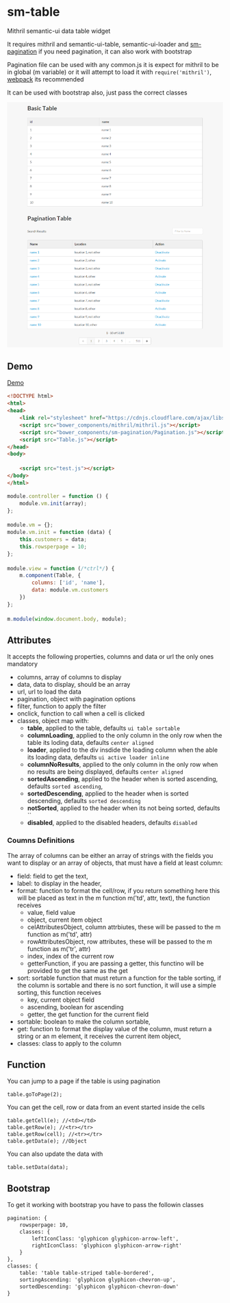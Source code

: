 # sm-table
Mithril semantic-ui data table widget

It requires mithril and semantic-ui-table, semantic-ui-loader and [sm-pagination](https://github.com/pinguxx/sm-pagination) if you need pagination, it can also work with bootstrap

Pagination file can be used with any common.js it is expect for mithril to be in global (m variable) or it will attempt to load it with `require('mithril')`, [webpack](http://webpack.github.io/docs/) its recommended

It can be used with bootstrap also, just pass the correct classes

![Alt text](table_example.png)

## Demo

[Demo](http://pinguxx.github.io/sm-table/)

```html
<!DOCTYPE html>
<html>
<head>
    <link rel="stylesheet" href="https://cdnjs.cloudflare.com/ajax/libs/semantic-ui/1.10.3/semantic.min.css">
    <script src="bower_components/mithril/mithril.js"></script>
    <script src="bower_components/sm-pagination/Pagination.js"></script>
    <script src="Table.js"></script>
</head>
<body>

    <script src="test.js"></script>
</body>
</html>
```

```JavaScript
module.controller = function () {
    module.vm.init(array);
};

module.vm = {};
module.vm.init = function (data) {
    this.customers = data;
    this.rowsperpage = 10;
};

module.view = function (/*ctrl*/) {
    m.component(Table, {
        columns: ['id', 'name'],
        data: module.vm.customers
    })
};

m.module(window.document.body, module);
```

## Attributes
It accepts the following properties, columns and data or url the only ones mandatory

 * columns, array of columns to display
 * data, data to display, should be an array
 * url, url to load the data
 * pagination, object with pagination options
 * filter, function to apply the filter
 * onclick, function to call when a cell is clicked
 * classes, object map with:
    * **table**, applied to the table, defaults `ui table sortable`
    * **columnLoading**, applied to the only column in the only row when the table its loding data, defaults `center aligned`
    * **loader**, applied to the div insdide the loading column when the able its loading data, defaults `ui active loader inline`
    * **columnNoResults**, applied to the only column in the only row when no results are being displayed, defaults `center aligned`
    * **sortedAscending**, applied to the header when is sorted ascending, defaults `sorted ascending`,
    * **sortedDescending**, applied to the header when is sorted descending, defaults `sorted descending`
    * **notSorted**, applied to the header when its not being sorted, defaults ``
    * **disabled**, applied to the disabled headers, defaults `disabled`
    
### Coumns Definitions

The array of columns can be either an array of strings with the fields you want to display or an array of objects, that must have a field at least
column:
 * field: field to get the text,
 * label: to display in the header,
 * format: function to format the cell/row, if you return something here this will be placed as text in the m function m('td', attr, text), the function receives
    * value, field value
    * object, current item object
    * celAttributesObject, column attrbiutes, these will be passed to the m function as m('td', attr)
    * rowAttributesObject, row attributes, these will be passed to the m function as m('tr', attr)
    * index, index of the current row
    * getterFunction, if you are passing a getter, this functino will be provided to get the same as the get
 * sort: sortable function that must return a function for the table sorting, if the column is sortable and there is no sort function, it will use a simple sorting, this function receives
    * key, current object field
    * ascending, boolean for ascending
    * getter, the get function for the current field
 * sortable: boolean to make the column sortable,
 * get: function to format the display value of the column, must return a string or an m element, it receives the current item object,
 * classes: class to apply to the column

## Function
You can jump to a page if the table is using pagination
```JavaScrit
table.goToPage(2);
```
You can get the cell, row or data from an event started inside the cells
```JavaScrit
table.getCell(e); //<td></td>
table.getRow(e); //<tr></tr>
table.getRow(cell); //<tr></tr>
table.getData(e); //Object
```
You can also update the data with
```JavaScrit
table.setData(data);
```

## Bootstrap
To  get it working with bootstrap you have to pass the followin classes
```
pagination: {
    rowsperpage: 10,
    classes: {
        leftIconClass: 'glyphicon glyphicon-arrow-left',
        rightIconClass: 'glyphicon glyphicon-arrow-right'
    }
},
classes: {
    table: 'table table-striped table-bordered',
    sortingAscending: 'glyphicon glyphicon-chevron-up',
    sortedDescending: 'glyphicon glyphicon-chevron-down'
}
```
